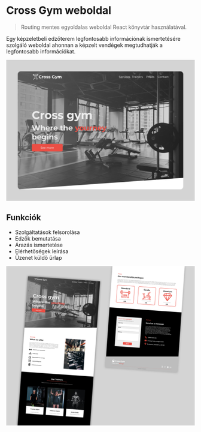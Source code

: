 # Cross Gym weboldal

> Routing mentes egyoldalas weboldal React könyvtár használatával.

Egy képzeletbeli edzőterem legfontosabb információnak ismertetésére szolgáló weboldal ahonnan a képzelt vendégek megtudhatják a legfontosabb információkat.

![screenshot](https://github.com/Gkristof96/Brand_v2/blob/master/Brand_small-mockup_v1.png)

## Funkciók

- Szolgáltatások felsorolása
- Edzők bemutatása
- Árazás ismertetése
- Elérhetőségek leírása
- Üzenet küldő űrlap


![screenshot](https://github.com/Gkristof96/Brand_v2/blob/master/Brand_mockup_v3.png)
